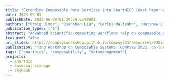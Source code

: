 ```yaml
---
title: "Extending Composable Data Services into SmartNICS (Best Paper Award)"
date: 2023-05-01
publishDate: 2023-06-08T01:20:50.634899Z
authors: ["Craig Ulmer", "Jianshen Liu", "Carlos Maltzahn", "Matthew L. Curry"]
publication_types: ["1"]
abstract: "Advanced scientific-computing workflows rely on composable data services to migrate data between simulation and analysis jobs that run in parallel on high-performance computing (HPC) platforms. Unfortunately, these services consume compute-node memory and processing resources that could otherwise be used to complete the workflow’s tasks. The emergence of programmable network interface cards, or SmartNICs, presents an opportunity to host data services in an isolated space within a compute node that does not impact host resources. In this paper we explore extending data services into SmartNICs and describe a software stack for services that uses Faodel and Apache Arrow. To illustrate how this stack operates, we present a case study that implements a distributed, particle-sifting service for reorganizing simulation results. Performance experiments from a 100-node cluster equipped with 100Gb/s BlueField-2 SmartNICs indicate that current SmartNICs can perform useful data management tasks, albeit at a lower throughput than hosts."
featured: false
url_slides: https://compsysworkshop.github.io/compsys23/resources/230519_ulmer_compsys_smartnics_final.pdf
publication: "*2nd Workshop on Composable Systems (COMPSYS 2023, co-located with IPDPS 2023)*"
tags: ["smartnics", "composability", "datamanagement"]
projects: 
  - smartnic
  - eusocial-storage
  - skyhook
---
```


